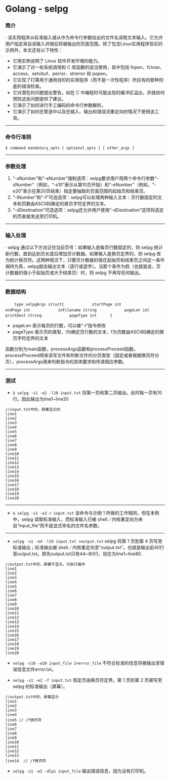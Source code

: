 ﻿# Golang - selpg 
### 简介
· 该实用程序从标准输入或从作为命令行参数给出的文件名读取文本输入。它允许用户指定来自该输入并随后将被输出的页面范围。除了包含Linux实用程序现实的示例外，本文还有以下特性：
- 它用实例说明了 Linux 软件开发环境的能力。
- 它演示了对一些系统调用和 C 库函数的适当使用，其中包括 fopen、fclose、access、setvbuf、perror、strerror 和 popen。
- 它实现了打算用于通用目的的实用程序（而不是一次性程序）所应有的那种彻底的错误检查。
- 它对潜在的问题提出警告，如在 C 中编程时可能出现的缓冲区溢出，并就如何预防这些问题提供了建议。
- 它演示了如何进行手工编码的命令行参数解析。
- 它演示了如何在管道中以及在输入、输出和错误流重定向的情况下使用该工具。


----------


### 命令行准则
    $ command mandatory_opts [ optional_opts ] [ other_args ]


----------


### 参数处理
1. “-sNumber”和“-eNumber”强制选项：selpg要求用户用两个命令行参数“-sNumber”（例如，“-s10”表示从第10页开始）和“-eNumber”（例如，“-e20”表示在第20页结束）指定要抽取的页面范围的起始页和结束页。
2. “-lNumber”和“-f”可选选项：selpg可以处理两种输入文本：页行数固定的文本和页数由ASCII码确定的换页字符定界的文本。
3. “-dDestination”可选选项：selpg还允许用户使用“-dDestination”选项将选定的页直接发送至打印机。


----------


### 输入处理    
· selpg 通过以下方法记住当前页号：如果输入是每页行数固定的，则 selpg 统计新行数，直到达到页长度后增加页计数器。如果输入是换页定界的，则 selpg 改为统计换页符。这两种情况下，只要页计数器的值在起始页和结束页之间这一条件保持为真，selpg就会输出文本（逐行或逐字）。当那个条件为假（也就是说，页计数器的值小于起始页或大于结束页）时，则 selpg 不再写任何输出。


----------


### 数据结构
　　```type selpgArgs struct{
　　　　　	startPage int
　　　　　	endPage int
　　　　　	inFilename string
　　　　　	pageLen int
　　　　　	printDest string
　　　　　	pageType int
　　　}```

* pageLen 表示每页的行数，可以被“-l”指令修改
* pageType 表示页的类型，l为确定页行数的文本，f为页数由ASCII码确定的换页字符定界的文本

函数分别为main函数，processArgs函数和processProceed函数。processProceed用来读写文件和判断文件的分页类型（固定或者根据换页符分页），processArgs用来判断指令的具体要求和传递相应参数。

----------


### 测试
* ```$ selpg -s1 -e2 -l10 input.txt```
将第一页和第二页输出。此时每一页有10行。因此输出为line1~line20
```
//input.txt中的，屏幕显示的
line1
line2
line3
line4
line5
line6
line7
line8
line9
line10
line11
line12
line13
line14
line15
line16
line17
line18
line19
line20
```  


----------
*  ```$ selpg -s1 -e2 < input.txt```
该命令与示例 1 所做的工作相同，但在本例中，selpg 读取标准输入，而标准输入已被 shell／内核重定向为来自“input_file”而不是显式命名的文件名参数。


----------

* ```selpg -s1 -e4 -l10 input.txt >output.txt```
selpg 将第 1 页到第 4 页写至标准输出；标准输出被 shell／内核重定向至“output.txt”。也就是输出前40行至output.txt。原先output.txt只有44~80行，现在为line1~line80.
```
//output.txt中的，屏幕不显示，只执行操作
line1
line2
line3
line4
line5
line6
line7
line8
line9
line10
line11
line12
line13
line14
line15
line16
line17
line18
line19
line20
```  

* ```selpg -s10 -e20 input_file 2>error_file```
不符合标准的信息将被输出至错误信息文件error.txt。

* ```selpg -s1 -e2 -f input.txt```
假定页由换页符定界。第 1 页到第 2 页被写至 selpg 的标准输出（屏幕）。
```
//output.txt中的，屏幕显示
line1
line2
line3
line4
line5 // /f换页符
line6
line7
line8
line9
line10
line11
line12
line13
line14  // /f换页符
```
* ```selpg -s1 -e2 -dlp1 input_file```
输出错误信息，因为没有打印机。
